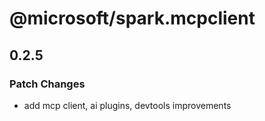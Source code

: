 # @microsoft/spark.mcpclient

## 0.2.5

### Patch Changes

- add mcp client, ai plugins, devtools improvements
